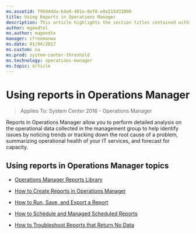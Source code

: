 ```yaml
---
ms.assetid: f9504dda-b4e0-401a-8ef8-e0a215d33890
title: Using Reports in Operations Manager
description: This article highlights the section titles contained within this section of the Operations Manager 2016 documentation.
author: mgoedtel
ms.author: magoedte
manager: cfreemanwa
ms.date: 01/04/2017
ms.custom: na
ms.prod: system-center-threshold
ms.technology: operations-manager
ms.topic: article
---
```


# Using reports in Operations Manager

>Applies To: System Center 2016 - Operations Manager

Reports in Operations Manager allow you to perform detailed analysis on the operational data collected in the management group to help identify issues by noticing trends or tracking down the root cause of a problem, summarizing operational health of your IT services, and forecast for capacity. 

## Using reports in Operations Manager topics  
  
-   [Operations Manager Reports Library](Operations-Manager-Reports-Library.md)  
  
-   [How to Create Reports in Operations Manager](How-to-Create-Reports-in-Operations-Manager.md)  
  
-   [How to Run, Save, and Export a Report](../../scom/manage-reports-run-save-export.md)  
  
-   [How to Schedule and Managed Scheduled Reports](how-to-configure-modify-report-schedules.md)  
  
-   [How to Troubleshoot Reports that Return No Data](https://support.microsoft.com/kb/2573329)  
  
